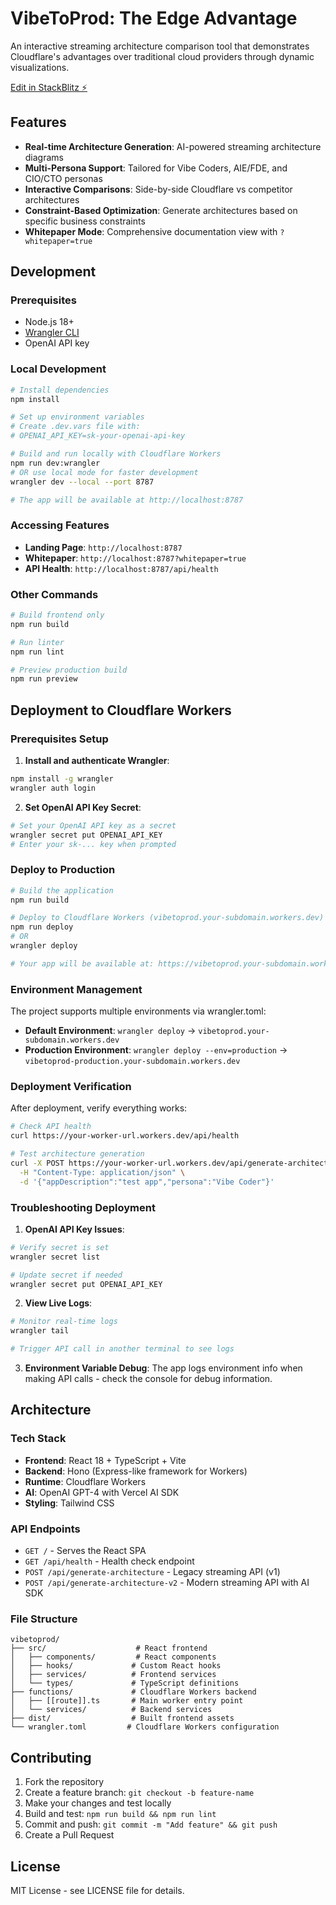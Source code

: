 # VibeToProd: The Edge Advantage

An interactive streaming architecture comparison tool that demonstrates Cloudflare's advantages over traditional cloud providers through dynamic visualizations.

[Edit in StackBlitz ⚡️](https://stackblitz.com/~/github.com/erniesg/vibetoprod)

## Features

- **Real-time Architecture Generation**: AI-powered streaming architecture diagrams
- **Multi-Persona Support**: Tailored for Vibe Coders, AIE/FDE, and CIO/CTO personas
- **Interactive Comparisons**: Side-by-side Cloudflare vs competitor architectures
- **Constraint-Based Optimization**: Generate architectures based on specific business constraints
- **Whitepaper Mode**: Comprehensive documentation view with `?whitepaper=true`

## Development

### Prerequisites

- Node.js 18+
- [Wrangler CLI](https://developers.cloudflare.com/workers/wrangler/install-and-update/)
- OpenAI API key

### Local Development

```bash
# Install dependencies
npm install

# Set up environment variables
# Create .dev.vars file with:
# OPENAI_API_KEY=sk-your-openai-api-key

# Build and run locally with Cloudflare Workers
npm run dev:wrangler
# OR use local mode for faster development
wrangler dev --local --port 8787

# The app will be available at http://localhost:8787
```

### Accessing Features

- **Landing Page**: `http://localhost:8787`
- **Whitepaper**: `http://localhost:8787?whitepaper=true`
- **API Health**: `http://localhost:8787/api/health`

### Other Commands

```bash
# Build frontend only
npm run build

# Run linter
npm run lint

# Preview production build
npm run preview
```

## Deployment to Cloudflare Workers

### Prerequisites Setup

1. **Install and authenticate Wrangler**:
```bash
npm install -g wrangler
wrangler auth login
```

2. **Set OpenAI API Key Secret**:
```bash
# Set your OpenAI API key as a secret
wrangler secret put OPENAI_API_KEY
# Enter your sk-... key when prompted
```

### Deploy to Production

```bash
# Build the application
npm run build

# Deploy to Cloudflare Workers (vibetoprod.your-subdomain.workers.dev)
npm run deploy
# OR
wrangler deploy

# Your app will be available at: https://vibetoprod.your-subdomain.workers.dev
```

### Environment Management

The project supports multiple environments via wrangler.toml:

- **Default Environment**: `wrangler deploy` → `vibetoprod.your-subdomain.workers.dev`
- **Production Environment**: `wrangler deploy --env=production` → `vibetoprod-production.your-subdomain.workers.dev`

### Deployment Verification

After deployment, verify everything works:

```bash
# Check API health
curl https://your-worker-url.workers.dev/api/health

# Test architecture generation
curl -X POST https://your-worker-url.workers.dev/api/generate-architecture-v2 \
  -H "Content-Type: application/json" \
  -d '{"appDescription":"test app","persona":"Vibe Coder"}'
```

### Troubleshooting Deployment

1. **OpenAI API Key Issues**:
```bash
# Verify secret is set
wrangler secret list

# Update secret if needed
wrangler secret put OPENAI_API_KEY
```

2. **View Live Logs**:
```bash
# Monitor real-time logs
wrangler tail

# Trigger API call in another terminal to see logs
```

3. **Environment Variable Debug**:
The app logs environment info when making API calls - check the console for debug information.

## Architecture

### Tech Stack
- **Frontend**: React 18 + TypeScript + Vite
- **Backend**: Hono (Express-like framework for Workers)
- **Runtime**: Cloudflare Workers
- **AI**: OpenAI GPT-4 with Vercel AI SDK
- **Styling**: Tailwind CSS

### API Endpoints
- `GET /` - Serves the React SPA
- `GET /api/health` - Health check endpoint
- `POST /api/generate-architecture` - Legacy streaming API (v1)
- `POST /api/generate-architecture-v2` - Modern streaming API with AI SDK

### File Structure
```
vibetoprod/
├── src/                    # React frontend
│   ├── components/         # React components
│   ├── hooks/             # Custom React hooks
│   ├── services/          # Frontend services
│   └── types/             # TypeScript definitions
├── functions/             # Cloudflare Workers backend
│   ├── [[route]].ts       # Main worker entry point
│   └── services/          # Backend services
├── dist/                  # Built frontend assets
└── wrangler.toml         # Cloudflare Workers configuration
```

## Contributing

1. Fork the repository
2. Create a feature branch: `git checkout -b feature-name`
3. Make your changes and test locally
4. Build and test: `npm run build && npm run lint`
5. Commit and push: `git commit -m "Add feature" && git push`
6. Create a Pull Request

## License

MIT License - see LICENSE file for details.